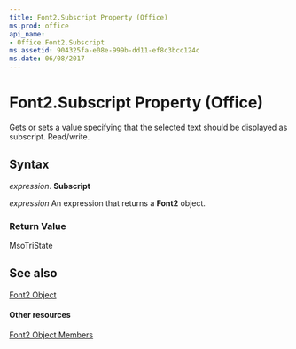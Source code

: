 ```yaml
---
title: Font2.Subscript Property (Office)
ms.prod: office
api_name:
- Office.Font2.Subscript
ms.assetid: 904325fa-e08e-999b-dd11-ef8c3bcc124c
ms.date: 06/08/2017
---
```



# Font2.Subscript Property (Office)

Gets or sets a value specifying that the selected text should be displayed as subscript. Read/write.


## Syntax

 _expression_. **Subscript**

 _expression_ An expression that returns a **Font2** object.


### Return Value

MsoTriState


## See also


[Font2 Object](font2-object-office.md)
#### Other resources


[Font2 Object Members](font2-members-office.md)

